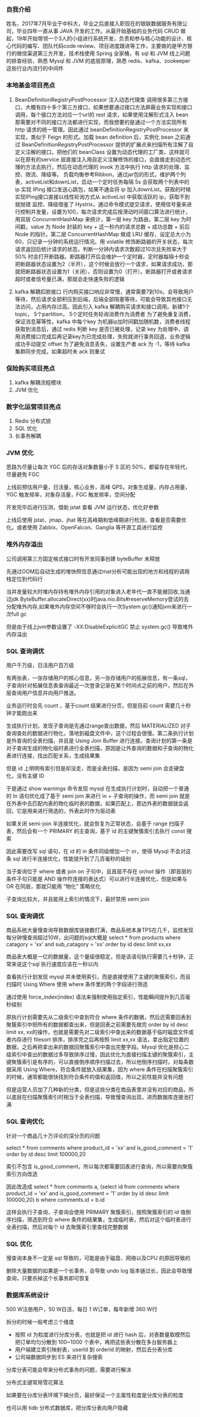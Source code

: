 ### 自我介绍
姓名，2017年7月毕业于中科大，毕业之后直接入职现在的银联数据服务有限公司，毕业四年一直从事 JAVA 开发的工作。从最开始基础的业务代码 CRUD 做起，19年开始带领一个3人的小组进行系统开发，负责和参与核心功能的设计、核心代码的编写、团队代码code review、项目进度跟进等工作，主要做的是甲方银行的微信渠道第三方开发，技术栈使用 Spring 全家桶，有 sql 和 JVM 线上问题的排查经验，熟悉 Mysql 和 JVM 的底层原理，熟悉 redis、kafka、zookeeper 这些行业内流行的中间件

### 本地基金项目亮点
1. BeanDefinitionRegistryPostProcessor 注入动态代理类
   调用很多第三方接口，大概有四十多个第三方接口，如果想要通过接口方法屏蔽业务实现和接口调用，每个接口方法对应一个url的 rest 请求，如果使用注解形式注入 bean 那需要对不同的接口方法都进行实现，而我想要的是通过一个方法实现所有 http 请求的统一管理。因此通过 beanDefinitionRegistryPostProcessor 来实现，类似于 Feign 的形式。加载 bean definition 后，实例化 bean 之前通过 BeanDefinitionRegistryPostProcessor 提供的扩展点来扫描所有注解了自定义注解的接口，把他们的 beanClass 设置为动态代理的工厂类，这样就可以在原有的service 层直接注入用自定义注解修饰的接口，会直接走到动态代理的方法去执行，然后在动态代理的 invok 方法中执行 http 请求的处理、监控、限流、降级等。
   负载均衡参考Ribbon，通过jar包的形式，维护两个列表，activeList和downList，启动一个定时任务每隔 5s 会获取两个列表中的 ip 实现 IPing 接口发送心跳包，如果不通会将 ip 加入downList。获取的时候实现IPing接口直接以线性轮询方式从 activeList 中获取活跃的 ip，获取不到就抛错
   监控、降级借鉴了 Hystrix，通过命令模式提交请求，使用信号量来进行控制并发量，设置为100，每次请求完成后按滑动时间窗口算法进行统计，用双层 ConcurrentHashMap 来统计，第一层 key 为路由，第二层 key 为时间戳，value 为 Node 封装的 key + 这一秒内的请求总数 + 成功总数 + 前后 Node 的指针。第二层 ConcurrentHashMap 做成 LRU 缓存，设定总大小为60，只记录一分钟的系统运行情况。用 volatile 修饰断路器的开关状态，每次请求返回后统计请求的状态，判断一分钟内请求次数超过10次且失败率大于 50% 时会打开断路器。断路器打开后会维护一个定时器，定时器每隔十秒会把断路器状态设置为2（半开），这个时候会放行一个请求，如果请求成功，那就把断路器状态设置为1（关闭），否则设置为0（打开）。断路器打开或者请求超时或者信号量已满，那就会走快速失败的逻辑

2. kafka 解耦扣款接口
   行内购买接口响应非常慢，通常需要7到10s，会导致用户等待，然后请求全部积压到后端，后端全部阻塞等待，可能会导致其他接口无法访问，占用内存过高。因此引入 kafka 解耦购买请求和接口调用。新建1个 topic， 5个partition， 5个定时任务轮询消费作为消费者
   为了避免重复消费，保证消息幂等性，kafka 中每个key 为机器ip加时间戳加随机数，消费者线程获取到消息后，通过 redis 判断 key 是否已被处理，记录 key 为处理中，调用消费接口完成后再记录key为已完成处理，失败就进行事务回退，业务逻辑成功手动提交 offset
   为了避免消息丢失，设置生产者 ack 为 -1，等待 kafka 集群同步完成，如果超时未 ack 则重试
   
   
### 保险购买项目亮点
1. kafka 解耦流程模块
2. JVM 优化

### 数字化运营项目亮点
1. Redis 分布式锁
2. SQL 优化
3. 长事务解耦

### JVM 优化
思路为尽量让每次 YGC 后的存活对象数量小于 S 区的 50%，都留存在年轻代，尽量避免 FGC

上线前预估用户量，日活量，核心业务，高峰 QPS，对象生成量，内存占用量，YGC 触发频率，对象存活量，FGC 触发频率，空间分配

开发完毕后进行压测，借助 jstat 查看 JVM 运行状态，优化好参数

上线后使用 jstat、jmap、jhat 等在高峰期和低峰期进行检测，查看是否需要优化。或者使用 Zabbix、OpenFalcon、Ganglia 等开源工具进行监控

### 堆外内存溢出
公司调用第三方固定格式接口时有开发同事创建 byteBuffer 未释放

先通过OOM后⾃动⽣成的堆快照信息通过mat分析可能出现的地⽅和线程的调⽤栈定位到代码⾏

当并发量较⼤时堆内存持有堆外内存引⽤的对象进⼊⽼年代⼀直不能被回收,当通过jdk ByteBuffer.allocateDirect(xx)时java.nio.Bits#reserveMemory尝试的去分配堆外内存,如果堆外内存空间不够时会执⾏⼀次System.gc()通知jvm来进⾏⼀次full gc

但是由于线上jvm参数设置了 -XX:DisableExplicitGC 禁止 system.gc() 导致堆外内存溢出

### SQL 查询调优
用户千万级，日活用户百万级

有两张表，一张存储用户的核心信息，另一张存储用户的拓展信息，有一条sql，子查询针对拓展信息表查询最近一次登录记录在某个时间点之前的用户，然后在外层查询用户信息并向用户推送。

业务运行时会先 count ，基于count 结果进行分页，但是目前 count 需要几十秒钟才能跑出来

生成执行计划，发现子查询是先通过range查出数据，然后 MATERIALIZED 对子查询查处的数据进行物化，落地到磁盘文件中，这个过程会很慢。第二条执行计划是外查询的全表扫描，并且是 Using Join Buffer 进行连接。查询计划的第一条是对子查询生成的物化临时表进行全表扫描，原因是让外查询的数据和子查询的物化表进行连接，找出匹配关系，生成结果集

但是 id 上明明有索引但是却没走，而是全表扫描，是因为 semi join 会走硬盘化，没有主键 ID

于是通过 show warnings 命令发现 mysql 在生成执行计划时，自动把一个普通的 In 语句优化成了基于 semi join 来进行 in + 子查询的操作，而 semi join 就是在外表中去匹配内表的物化临时表的数据，如果匹配上，那边外表的数据就会返回，它是用来进行筛选的，外表此时作为驱动表

如果关闭 semi-join 半连接优化，就会恢复为正常状态，会基于 range 扫描子表，然后会有一个 PRIMARY 的主查询，基于 id 的主键聚簇索引去执行 const 搜索

因此需要改写 sql 语句，在 id 的 in 条件同级增加一个 or，使得 Mysql 不会对这条 sql 进行半连接优化，性能提升到了几百毫秒的级别

当子查询位于 where 或者 join on 子句中，且首层不存在 or/not 操作（即首层的条件子句只能是 AND 操作符连接的表达式）可以进行半连接优化，但是如果与 OR 在同层，那就只能用 “物化” 策略优化

子查询比较大，并且能用上索引的情况下，最好禁用 semi join

### SQL 查询调优
商品系统大量慢查询导致数据库链接数打满，商品系统本身TPS在几千，监控发现每分钟慢查询超过10W，出问题的sql大概是 select * from products where catagory = 'xx' and sub_catagory = 'xx' order by id desc limit xx,xx

商品表大概是一亿的数据量，这个量级很稳定，但是该语句执行需要几十秒钟，正常来说这个sql 执行速度应该在一秒以内

查看执行计划发现 mysql 并未使用索引，而是直接使用了主键的聚簇索引，而且扫描时 Using Where 使用 where 条件里的两个字段进行筛选

通过使用 force_index(index) 语法来强制使用指定索引，性能瞬间提升到几百毫秒级别

原执行计划需要先从二级索引中查到符合 where 条件的数据，然后还需要回表到聚簇索引中把所有的数据都查出来，但是回表之前需要先做完 order by id desc limit xx, xx的操作，也就是需要先对二级索引中查出来的数据基于临时磁盘文件或者内存进行 filesort 排序，排序完之后再按照 limit xx,xx 语法，拿出指定位置的数据，之后再把拿出来的数据回聚簇索引中查出完整字段。Mysql 优化是担心二级索引中查出的数据过多导致排序过慢，因此优化为直接扫描主键的聚簇索引，主键聚簇索引是有序的，可以直接倒序顺序扫描过去，所以他倒序扫描时，对每条数据采用 Using Where，符合条件就放入结果集，因为 where 条件在扫描聚簇索引的时候，通常都能很快找到符合条件的值和返回值，所以之前性能并没有问题

但是运营人员加了几种新的分类，但是这些分类在商品表里并没有对应的商品，所以底层在扫描聚簇索引时相当于全表扫描，导致慢查询出现，进而数据库连接池打满

### SQL 查询优化
针对一个商品几十万评论的深分页的问题

select * from comments where product_id = 'xx' and is_good_comment = '1' order by id desc limit 100000,20

索引不包含 is_good_comment，所以每次都需要回表进行查询，所以需要向聚簇索引方向改造

因此改造成 select * from comments a, (select id from comments where product_id = 'xx' and is_good_comment = '1' order by id desc limit 100000,20) b where comments.id = b.id

这样会执行子查询，子查询会使用 PRIMARY 聚簇索引，按照聚簇索引的 id 值倒序扫描，筛选到符合 where 条件的结果集，生成临时表，然后对这个临时表进行全表扫描，然后对每个 id 去聚簇索引里查找完整数据

### SQL 优化
慢查询本身不一定是 sql 导致的，可能是由于磁盘、网络以及CPU 的原因导致的

删除大量数据的如果是一个长事务，会导致 undo log 版本链过长，因此会导致慢查询，只要杀掉这个长事务即可恢复

### 数据库系统设计
500 W注册用户，50 W日活，每日 1 W订单，每年新增 360 W行

拆分的时候一般考虑三个维度
* 按照 id 为粒度进行分库分表，也就是把 id 进行 hash 后，对表数量取模然后把订单均匀分散到 100~1000 个表中，再把这些表分散在多台服务器上
* 用户端建立索引映射表，userId 到 orderId 的映射，然后去分表分库
* 公司端数据同步到 ES 来进行复杂搜索

分库分表可能会带来分布式事务的问题，需要进行解决

分布式主键常用雪花算法

如果要在分库分表环境下搞分页，最好保证一个主属性粒度是分库分表的粒度

也可以用 tidb 分布式数据库，把分库分表向用户隐藏